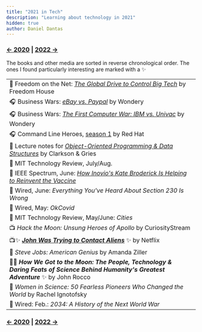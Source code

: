 ```yaml
---
title: "2021 in Tech"
description: "Learning about technology in 2021"
hidden: true
author: Daniel Dantas
---
```


### [← 2020](/2020/12/31/learn-2020) | [2022 →](/2022/12/31/learn-2022)
The books and other media are sorted in reverse chronological order. The ones I found particularly interesting are marked with a ✨

| |
| --- |
| 📄 Freedom on the Net: _[The Global Drive to Control Big Tech](https://freedomhouse.org/report/freedom-net/2021/global-drive-control-big-tech)_ by Freedom House |
| 🎧 Business Wars: _[eBay vs. Paypal](https://wondery.com/shows/business-wars/season/6/)_ by Wondery |
| 🎧 Business Wars: _[The First Computer War: IBM vs. Univac](https://wondery.com/shows/business-wars/season/4/)_ by Wondery |
| 🎧 Command Line Heroes, [season 1](https://www.redhat.com/en/command-line-heroes/season-1) by Red Hat |
| 📄 Lecture notes for _[Object-Oriented Programming & Data Structures](https://www.cs.cornell.edu/courses/cs2110/2019sp/)_ by Clarkson & Gries |
| 📔 MIT Technology Review, July/Aug. |
| 📔 IEEE Spectrum, June: _[How Inovio's Kate Broderick Is Helping to Reinvent the Vaccine](https://innovate.ieee.org/ieee-spectrum-june-2021/)_ |
| 📔 Wired, June: _Everything You've Heard About Section 230 Is Wrong_ |
| 📔 Wired, May: _OkCovid_ |
| 📔 MIT Technology Review, May/June: _Cities_ |
| 📺 _Hack the Moon: Unsung Heroes of Apollo_	 by CuriosityStream |
| 📺✨ ***[John Was Trying to Contact Aliens](https://www.netflix.com/title/81252991)*** ✨ by Netflix |
| 📕 _Steve Jobs: American Genius_ by Amanda Ziller |
| 📕✨ ***How We Got to the Moon: The People, Technology & Daring Feats of Science Behind Humanity's Greatest Adventure*** ✨ by	John Rocco |
| 📕 _Women in Science: 50 Fearless Pioneers Who Changed the World_ by Rachel Ignotofsky |
| 📔 Wired: Feb.: _2034: A History of the Next World War_ |

### [← 2020](/2020/12/31/learn-2020) | [2022 →](/2022/12/31/learn-2022)
